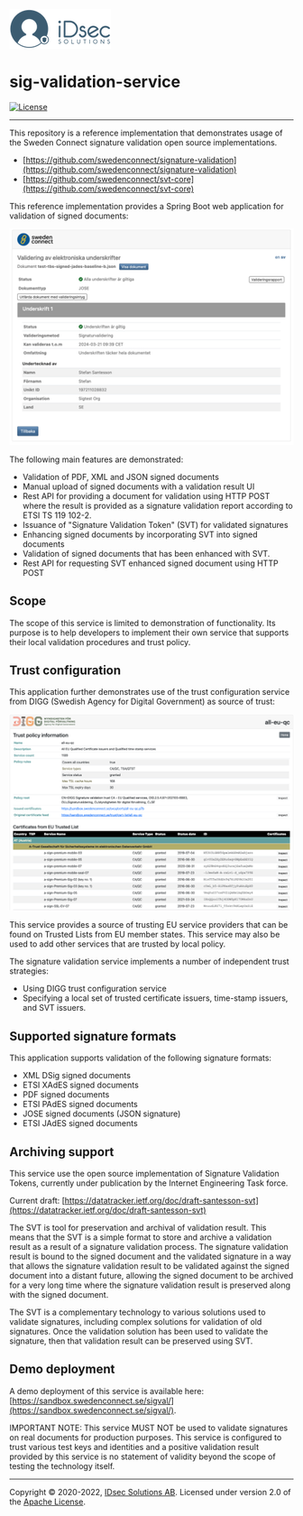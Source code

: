 ![Logo](documentation/img/idsec.png)

# sig-validation-service

[![License](https://img.shields.io/badge/License-Apache%202.0-blue.svg)](https://opensource.org/licenses/Apache-2.0)

---

This repository is a reference implementation that demonstrates usage of the Sweden Connect signature validation open source
implementations.

- [https://github.com/swedenconnect/signature-validation](https://github.com/swedenconnect/signature-validation)
- [https://github.com/swedenconnect/svt-core](https://github.com/swedenconnect/svt-core)


This reference implementation provides a Spring Boot web application for validation of signed documents:

![Validation application](documentation/img/appview_main.png)

The following main features are demonstrated:

- Validation of PDF, XML and JSON signed documents
- Manual upload of signed documents with a validation result UI
- Rest API for providing a document for validation using HTTP POST where the result is provided as a signature validation report according to ETSI TS 119 102-2.
- Issuance of "Signature Validation Token" (SVT) for validated signatures
- Enhancing signed documents by incorporating SVT into signed documents
- Validation of signed documents that has been enhanced with SVT.
- Rest API for requesting SVT enhanced signed document using HTTP POST

## Scope

The scope of this service is limited to demonstration of functionality. Its purpose is to help developers to implement their own service that supports their local validation procedures and trust policy.

## Trust configuration

This application further demonstrates use of the trust configuration service from DIGG (Swedish Agency for Digital Government) as source of trust:

![Trust config](documentation/img/trust_config.png)

This service provides a source of trusting EU service providers that can be found on Trusted Lists from EU member states. This service may also be used to add other services that are trusted by local policy.

The signature validation service implements a number of independent trust strategies:

- Using DIGG trust configuration service
- Specifying a local set of trusted certificate issuers, time-stamp issuers, and SVT issuers.

## Supported signature formats

This application supports validation of the following signature formats:

- XML DSig signed documents
- ETSI XAdES signed documents
- PDF signed documents
- ETSI PAdES signed documents
- JOSE signed documents (JSON signature)
- ETSI JAdES signed documents

## Archiving support

This service use the open source implementation of Signature Validation Tokens, currently under publication by the Internet Engineering Task force.

Current draft: [https://datatracker.ietf.org/doc/draft-santesson-svt](https://datatracker.ietf.org/doc/draft-santesson-svt)

The SVT is tool for preservation and archival of validation result. This means that the SVT is a simple format to store and archive a validation result as a result of a signature validation process. The signature validation result is bound to the signed document and the validated signature in a way that allows the signature validation result to be validated against the signed document into a distant future, allowing the signed document to be archived for a very long time where the signature validation result is preserved along with the signed document.

The SVT is a complementary technology to various solutions used to validate signatures, including complex solutions for validation of old signatures. Once the validation solution has been used to validate the signature, then that validation result can be preserved using SVT.

## Demo deployment

A demo deployment of this service is available here: [https://sandbox.swedenconnect.se/sigval/](https://sandbox.swedenconnect.se/sigval/).

IMPORTANT NOTE: This service MUST NOT be used to validate signatures on real documents for production purposes. This service is configured to trust various test keys and identities and a positive validation result provided by this service is no statement of validity beyond the scope of testing the technology itself.

---

Copyright &copy; 2020-2022, [IDsec Solutions AB](http://www.idsec.se). Licensed under version 2.0 of the [Apache License](http://www.apache.org/licenses/LICENSE-2.0).
